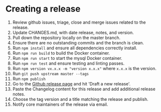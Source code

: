 # Creating a release

1.  Review github issues, triage, close and merge issues related to the release.
2.  Update CHANGES.md, with date release, notes, and version.
3.  Pull down the repository locally on the master branch.
4.  Ensure there are no outstanding commits and the branch is clean.
5.  Run `npm install` and ensure all dependencies correctly install.
6.  Run `npm run build` to build the Docker container.
7.  Run `npm run start` to start the mysql Docker container.
8.  Run `npm run test` and ensure testing and linting passes.
9.  Run `npm version vx.x.x -m "version x.x.x"` where `x.x.x` is the version.
10.  Run `git push upstream master --tags`
11.  Run `npm publish`
12. Go to the [Github release page][Releases] and hit 'Draft a new release'.
13. Paste the Changelog content for this release and add additional release notes.
14. Choose the tag version and a title matching the release and publish.
15. Notify core maintainers of the release via email.

[Releases]: https://github.com/senecajs/seneca-redis-queue-transport/releases